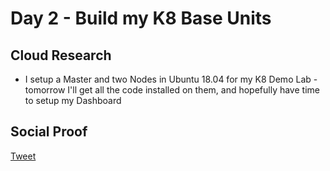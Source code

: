 <!-- This is a template you can use for quick progress days. It removes a lot of the steps we encourage you to share in the longer template 000-DAY-ARTICLE-LONG-TEMPLATE.MD-->

# Day 2 - Build my K8 Base Units

## Cloud Research

- I setup a Master and two Nodes in Ubuntu 18.04 for my K8 Demo Lab - tomorrow I'll get all the code installed on them, and hopefully have time to setup my Dashboard

## Social Proof



[Tweet](https://twitter.com/vAVF925/status/1330741022134063105)

